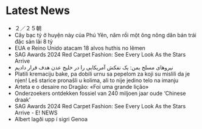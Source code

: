 # Latest News
-  ２／２５朝
-  Cây bạc tỷ ở huyện này của Phú Yên, năm rồi một ông nông dân bán trái đặc sản lãi 8 tỷ
-  EUA e Reino Unido atacam 18 alvos huthis no Iêmen
-  SAG Awards 2024 Red Carpet Fashion: See Every Look As the Stars Arrive
-  نیروهای مسلح یمن: یک نفکش آمریکایی را در خلیج عدن هدف قرار دادیم
-  Platili kremaciju bake, pa dobili urnu sa pepelom za koji su mislili da je njen! Leš starice pronašli u kolima, ali to nije jedino telo na imanju
-  Arteta e o desaire no Dragão: «Foi uma grande lição»
-  Onderzoekers ontdekken fossiel van 240 miljoen jaar oude ‘Chinese draak’
-  SAG Awards 2024 Red Carpet Fashion: See Every Look As the Stars Arrive - E! NEWS
-  Albert lagði upp í sigri Genoa

